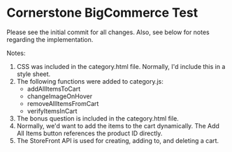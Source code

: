 # Cornerstone BigCommerce Test

Please see the initial commit for all changes. Also, see below for notes regarding the implementation.

Notes:
1. CSS was included in the category.html file. Normally, I'd include this in a style sheet.
2. The following functions were added to category.js:
    - addAllItemsToCart
    - changeImageOnHover
    - removeAllItemsFromCart
    - verifyItemsInCart
3. The bonus question is included in the category.html file.
4. Normally, we'd want to add the items to the cart dynamically. The Add All Items button references the product ID directly.
5. The StoreFront API is used for creating, adding to, and deleting a cart.
